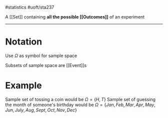 #statistics #uoft/sta237 

A [[Set]] containing **all the possible [[Outcomes]]** of an experiment

---

# Notation
Use $\Omega$ as symbol for sample space

Subsets of sample space are [[Event]]s

# Example
Sample set of tossing a coin would be $\Omega = \{H,T\}$
Sample set of guessing the month of someone's birthday would be 
$\Omega = \{Jan, Feb, Mar, Apr, May, Jun, July, Aug, Sept, Oct, Nov, Dec \}$
